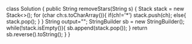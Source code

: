 class Solution {
public String removeStars(String s) {
Stack<Character> stack = new Stack<>();
for (char ch:s.toCharArray()){
if(ch!='*')
stack.push(ch);
else{
stack.pop();
}
}
String output="";
StringBuilder sb = new StringBuilder();
while(!stack.isEmpty()){
sb.append(stack.pop());
}
return sb.reverse().toString();
}
}